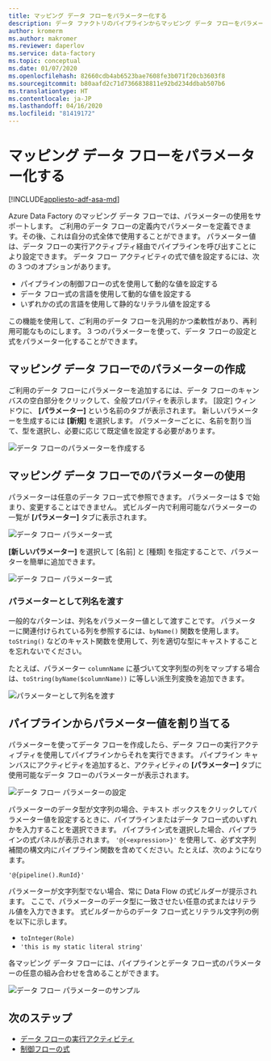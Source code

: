 ```yaml
---
title: マッピング データ フローをパラメーター化する
description: データ ファクトリのパイプラインからマッピング データ フローをパラメーター化する方法について学習します
author: kromerm
ms.author: makromer
ms.reviewer: daperlov
ms.service: data-factory
ms.topic: conceptual
ms.date: 01/07/2020
ms.openlocfilehash: 82660cdb4ab6523bae7608fe3b071f20cb3603f8
ms.sourcegitcommit: b80aafd2c71d7366838811e92bd234ddbab507b6
ms.translationtype: HT
ms.contentlocale: ja-JP
ms.lasthandoff: 04/16/2020
ms.locfileid: "81419172"
---
```

# <a name="parameterizing-mapping-data-flows"></a>マッピング データ フローをパラメーター化する

[!INCLUDE[appliesto-adf-asa-md](includes/appliesto-adf-asa-md.md)] 

Azure Data Factory のマッピング データ フローでは、パラメーターの使用をサポートします。 ご利用のデータ フローの定義内でパラメーターを定義できます。その後、これは自分の式全体で使用することができます。 パラメーター値は、データ フローの実行アクティブティ経由でパイプラインを呼び出すことにより設定できます。 データ フロー アクティビティの式で値を設定するには、次の 3 つのオプションがあります。

* パイプラインの制御フローの式を使用して動的な値を設定する
* データ フロー式の言語を使用して動的な値を設定する
* いずれかの式の言語を使用して静的なリテラル値を設定する

この機能を使用して、ご利用のデータ フローを汎用的かつ柔軟性があり、再利用可能なものにします。 3 つのパラメーターを使って、データ フローの設定と式をパラメーター化することができます。

## <a name="create-parameters-in-a-mapping-data-flow"></a>マッピング データ フローでのパラメーターの作成

ご利用のデータ フローにパラメーターを追加するには、データ フローのキャンバスの空白部分をクリックして、全般プロパティを表示します。 [設定] ウィンドウに、 **[パラメーター]** という名前のタブが表示されます。 新しいパラメーターを生成するには **[新規]** を選択します。 パラメーターごとに、名前を割り当て、型を選択し、必要に応じて既定値を設定する必要があります。

![データ フローのパラメーターを作成する](media/data-flow/create-params.png "データ フローのパラメーターを作成する")

## <a name="use-parameters-in-a-mapping-data-flow"></a>マッピング データ フローでのパラメーターの使用 

パラメーターは任意のデータ フロー式で参照できます。 パラメーターは $ で始まり、変更することはできません。 式ビルダー内で利用可能なパラメーターの一覧が **[パラメーター]** タブに表示されます。

![データ フロー パラメーター式](media/data-flow/parameter-expression.png "データ フロー パラメーター式")

**[新しいパラメーター]** を選択して [名前] と [種類] を指定することで、パラメーターを簡単に追加できます。

![データ フロー パラメーター式](media/data-flow/new-parameter-expression.png "データ フロー パラメーター式")

### <a name="passing-in-a-column-name-as-a-parameter"></a>パラメーターとして列名を渡す

一般的なパターンは、列名をパラメーター値として渡すことです。 パラメーターに関連付けられている列を参照するには、`byName()` 関数を使用します。 `toString()` などのキャスト関数を使用して、列を適切な型にキャストすることを忘れないでください。

たとえば、パラメーター `columnName` に基づいて文字列型の列をマップする場合は、`toString(byName($columnName))` に等しい派生列変換を追加できます。

![パラメーターとして列名を渡す](media/data-flow/parameterize-column-name.png "パラメーターとして列名を渡す")

## <a name="assign-parameter-values-from-a-pipeline"></a>パイプラインからパラメーター値を割り当てる

パラメーターを使ってデータ フローを作成したら、データ フローの実行アクティブティを使用してパイプラインからそれを実行できます。 パイプライン キャンバスにアクティビティを追加すると、アクティビティの **[パラメーター]** タブに使用可能なデータ フローのパラメーターが表示されます。

![データ フロー パラメーターの設定](media/data-flow/parameter-assign.png "データ フロー パラメーターの設定")

パラメーターのデータ型が文字列の場合、テキスト ボックスをクリックしてパラメーター値を設定するときに、パイプラインまたはデータ フロー式のいずれかを入力することを選択できます。 パイプライン式を選択した場合、パイプラインの式パネルが表示されます。 `'@{<expression>}'` を使用して、必ず文字列補間の構文内にパイプライン関数を含めてください。たとえば、次のようになります。

```'@{pipeline().RunId}'```

パラメーターが文字列型でない場合、常に Data Flow の式ビルダーが提示されます。 ここで、パラメーターのデータ型に一致させたい任意の式またはリテラル値を入力できます。 式ビルダーからのデータ フロー式とリテラル文字列の例を以下に示します。

* ```toInteger(Role)```
* ```'this is my static literal string'```

各マッピング データ フローには、パイプラインとデータ フロー式のパラメーターの任意の組み合わせを含めることができます。 

![データ フロー パラメーターのサンプル](media/data-flow/parameter-example.png "データ フロー パラメーターのサンプル")



## <a name="next-steps"></a>次のステップ
* [データ フローの実行アクティビティ](control-flow-execute-data-flow-activity.md)
* [制御フローの式](control-flow-expression-language-functions.md)
